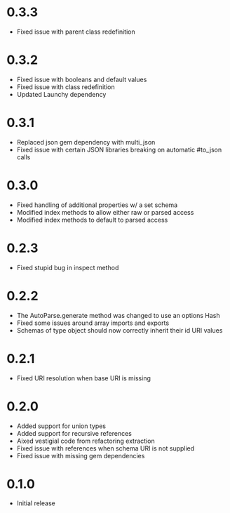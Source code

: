 # 0.3.3

* Fixed issue with parent class redefinition

# 0.3.2

* Fixed issue with booleans and default values
* Fixed issue with class redefinition
* Updated Launchy dependency

# 0.3.1

* Replaced json gem dependency with multi_json
* Fixed issue with certain JSON libraries breaking on automatic #to_json calls

# 0.3.0

* Fixed handling of additional properties w/ a set schema
* Modified index methods to allow either raw or parsed access
* Modified index methods to default to parsed access

# 0.2.3

* Fixed stupid bug in inspect method

# 0.2.2

* The AutoParse.generate method was changed to use an options Hash
* Fixed some issues around array imports and exports
* Schemas of type object should now correctly inherit their id URI values

# 0.2.1

* Fixed URI resolution when base URI is missing

# 0.2.0

* Added support for union types
* Added support for recursive references
* Aixed vestigial code from refactoring extraction
* Fixed issue with references when schema URI is not supplied
* Fixed issue with missing gem dependencies

# 0.1.0

* Initial release
